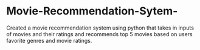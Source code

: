 # Movie-Recommendation-Sytem-
Created a movie recommendation system using python that takes in inputs of movies and their ratings and recommends top 5 movies based on users favorite genres and movie ratings.
